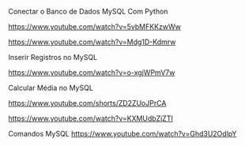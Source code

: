 Conectar o Banco de Dados MySQL Com Python 

https://www.youtube.com/watch?v=5vbMFKKzwWw 

https://www.youtube.com/watch?v=Mdg1D-Kdmrw 

 Inserir Registros no MySQL 

https://www.youtube.com/watch?v=o-xgjWPmV7w 

Calcular Média no MySQL 

https://www.youtube.com/shorts/ZD2ZUoJPrCA 

https://www.youtube.com/watch?v=KXMUdbZjZTI 

Comandos MySQL
https://www.youtube.com/watch?v=Ghd3U2OdlpY
